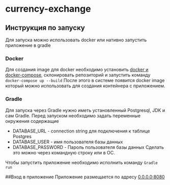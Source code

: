 # currency-exchange
## Инструкция по запуску
Для запуска можно использовать docker или нативно запустить приложение в gradle
### Docker
Для создания image для docker необходимо установить [docker и docker-compose](https://www.docker.com/), склонировать репозиторий и запустить команду
`docker-compose up --build`
После этого в системе появится docker image который можно использовать для создания контейнера с приложением.

### Gradle 
Для запуска через Gradle нужно иметь установленный Postgresql, JDK и сам Gradle.
Перед запуском необходимо задать переменные окружения содержащие
- DATABASE_URL - connection string для подключения к таблице Postgres
- DATABASE_USER - имя пользователя базы данных
- DATABASE_PASSWORD - Пароль пользователя базы данных
Сделать это можно через командную строку или в ОС.

Чтобы запустить приложение необходимо исполнить команду
`Gradle run`

##Вход в приложение
Приложение размещается по адресу [0.0.0.0:8080](0.0.0.0:8080)
